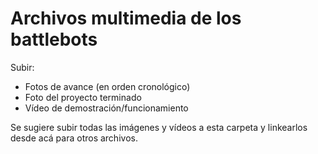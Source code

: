 # Archivos multimedia de los battlebots

Subir:
- Fotos de avance (en orden cronológico)
- Foto del proyecto terminado
- Vídeo de demostración/funcionamiento

Se sugiere subir todas las imágenes y vídeos a esta carpeta y linkearlos desde acá para otros archivos. 
